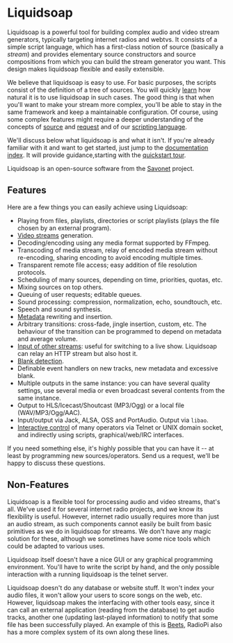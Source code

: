 Liquidsoap
==========
Liquidsoap is a powerful tool for building complex audio and video stream generators,
typically targeting internet radios and webtvs. It consists of a simple script language,
which has a first-class notion of source (basically a *stream*) and
provides elementary source constructors and source compositions
from which you can build the stream generator you want.
This design makes liquidsoap flexible and easily extensible.

We believe that liquidsoap is easy to use. For basic purposes, the scripts
consist of the definition of a tree of sources.
You will quickly [learn](quick_start.html)
how natural it is to use liquidsoap in such cases. The good thing is that
when you'll want to make your stream more complex,
you'll be able to stay in the same framework and keep a maintainable
configuration.
Of course, using some complex features might require a deeper
understanding of the concepts of [source](sources.html) and
[request](requests.html) and of our [scripting language](language.html).

We'll discuss below what liquidsoap is and what it isn't.
If you're already familiar with it and want to get started,
just jump to the [documentation index](documentation.html).
It will provide guidance,starting with the [quickstart tour](quick_start.html).

Liquidsoap is an open-source software
from the [Savonet](http://liquidsoap.info) project.

Features
--------
Here are a few things you can easily achieve using Liquidsoap:

* Playing from files, playlists, directories or script playlists (plays the file chosen by an external program).
* [Video streams](video.html) generation.
* Decoding/encoding using any media format supported by FFmpeg.
* Transcoding of media stream, relay of encoded media stream without re-encoding, sharing encoding to avoid encoding multiple times.
* Transparent remote file access; easy addition of file resolution protocols.
* Scheduling of many sources, depending on time, priorities, quotas, etc.
* Mixing sources on top others.
* Queuing of user requests; editable queues.
* Sound processing: compression, normalization, echo, soundtouch, etc.
* Speech and sound synthesis.
* [Metadata](metadata.html) rewriting and insertion.
* Arbitrary transitions: cross-fade, jingle insertion, custom, etc. The behaviour of the transition can be programmed to depend on metadata and average volume.
* [Input of other streams](http_input.html): useful for switching to a live show. Liquidsoap can relay an HTTP stream but also host it.
* [Blank detection](blank.html).
* Definable event handlers on new tracks, new metadata and excessive blank.
* Multiple outputs in the same instance: you can have several quality settings, use several media or even broadcast several contents from the same instance.
* Output to HLS/Icecast/Shoutcast (MP3/Ogg) or a local file (WAV/MP3/Ogg/AAC).
* Input/output via Jack, ALSA, OSS and PortAudio. Output via `libao`.
* [Interactive control](advanced.html) of many operators via Telnet or UNIX domain socket, and indirectly using scripts, graphical/web/IRC interfaces.

If you need something else, it's highly possible that you can have it -- at least by programming new sources/operators. Send us a request, we'll be happy to discuss these questions.

Non-Features
------------
Liquidsoap is a flexible tool for processing audio and video streams, that's all. We've used it for several internet radio projects, and we know its flexibility is useful. However, internet radio usually requires more than just an audio stream, as such components cannot easily be built from basic primitives as we do in liquidsoap for streams. We don't have any magic solution for these, although we sometimes have some nice tools which could be adapted to various uses.

Liquidsoap itself doesn't have a nice GUI or any graphical programming environment. You'll have to write the script by hand, and the only possible interaction with a running liquidsoap is the telnet server.

Liquidsoap doesn't do any database or website stuff. It won't index your audio files, it won't allow your users to score songs on the web, etc. However, liquidsoap makes the interfacing with other tools easy, since it can call an external application (reading from the database) to get audio tracks, another one (updating last-played information) to notify that some file has been successfully played. An example of this is [Beets](beets.html), RadioPi also has a more complex system of its own along these lines.
